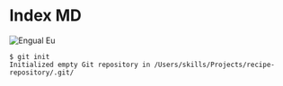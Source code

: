 # Index MD
![Engual Eu](https://pbs.twimg.com/media/F1GUQfhX0AA7G7f.jpg)

```
$ git init
Initialized empty Git repository in /Users/skills/Projects/recipe-repository/.git/
```
